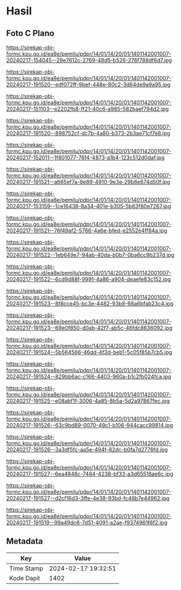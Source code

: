 # Hasil

## Foto C Plano

https://sirekap-obj-formc.kpu.go.id/ea8e/pemilu/pdpr/14/01/14/20/01/1401142001007-20240217-154045--29e7612c-2769-48d5-b526-276f788df6d7.jpg

https://sirekap-obj-formc.kpu.go.id/ea8e/pemilu/pdpr/14/01/14/20/01/1401142001007-20240217-191520--edf072ff-9bef-448e-80c2-3d64de9a9a95.jpg

https://sirekap-obj-formc.kpu.go.id/ea8e/pemilu/pdpr/14/01/14/20/01/1401142001007-20240217-151103--e2202fb8-ff21-40c6-a985-582baef794d2.jpg

https://sirekap-obj-formc.kpu.go.id/ea8e/pemilu/pdpr/14/01/14/20/01/1401142001007-20240217-191520--898752cf-dc7b-4a80-b373-2b3ae71cf7e8.jpg

https://sirekap-obj-formc.kpu.go.id/ea8e/pemilu/pdpr/14/01/14/20/01/1401142001007-20240217-152011--1f801077-76f4-4873-a1b4-123c512d0daf.jpg

https://sirekap-obj-formc.kpu.go.id/ea8e/pemilu/pdpr/14/01/14/20/01/1401142001007-20240217-191521--a665ef7a-9e89-4910-9e3e-29b8e674d50f.jpg

https://sirekap-obj-formc.kpu.go.id/ea8e/pemilu/pdpr/14/01/14/20/01/1401142001007-20240217-153159--1ce16438-8a34-401e-b305-5b63f80e7267.jpg

https://sirekap-obj-formc.kpu.go.id/ea8e/pemilu/pdpr/14/01/14/20/01/1401142001007-20240217-191521--76f49af2-5766-4a6e-bfed-e2552e4ff84a.jpg

https://sirekap-obj-formc.kpu.go.id/ea8e/pemilu/pdpr/14/01/14/20/01/1401142001007-20240217-191522--1eb649e7-94ab-40da-b0b7-0ba6cc9b237d.jpg

https://sirekap-obj-formc.kpu.go.id/ea8e/pemilu/pdpr/14/01/14/20/01/1401142001007-20240217-191522--6cd9d88f-9991-4a86-a904-deaefe83c152.jpg

https://sirekap-obj-formc.kpu.go.id/ea8e/pemilu/pdpr/14/01/14/20/01/1401142001007-20240217-191523--8f8cce45-bc3e-4482-93b8-68a6bfab23c4.jpg

https://sirekap-obj-formc.kpu.go.id/ea8e/pemilu/pdpr/14/01/14/20/01/1401142001007-20240217-191523--69e0f850-d0ab-42f7-ab5c-46fdc8636092.jpg

https://sirekap-obj-formc.kpu.go.id/ea8e/pemilu/pdpr/14/01/14/20/01/1401142001007-20240217-191524--5b564566-46dd-4f3d-beb1-5c05f85b7cb5.jpg

https://sirekap-obj-formc.kpu.go.id/ea8e/pemilu/pdpr/14/01/14/20/01/1401142001007-20240217-191524--829bb6ac-c166-4403-960a-b1c2fb024fca.jpg

https://sirekap-obj-formc.kpu.go.id/ea8e/pemilu/pdpr/14/01/14/20/01/1401142001007-20240217-191525--e08abf1f-3006-4a85-8b5a-5d2a97867fec.jpg

https://sirekap-obj-formc.kpu.go.id/ea8e/pemilu/pdpr/14/01/14/20/01/1401142001007-20240217-191526--63c9bd89-0070-49c1-b106-944cacc99814.jpg

https://sirekap-obj-formc.kpu.go.id/ea8e/pemilu/pdpr/14/01/14/20/01/1401142001007-20240217-191526--3a3df5fc-aa5e-494f-82dc-b0fa7d2776fd.jpg

https://sirekap-obj-formc.kpu.go.id/ea8e/pemilu/pdpr/14/01/14/20/01/1401142001007-20240217-191527--6ea4848c-7484-4238-bf33-a3d65518ae6c.jpg

https://sirekap-obj-formc.kpu.go.id/ea8e/pemilu/pdpr/14/01/14/20/01/1401142001007-20240217-191527--d2cf16d3-3ffe-4e38-93bd-fc46b7e44962.jpg

https://sirekap-obj-formc.kpu.go.id/ea8e/pemilu/pdpr/14/01/14/20/01/1401142001007-20240217-191519--99a49dc6-7d51-4091-a2ae-f9374961f6f2.jpg


## Metadata

| Key        | Value               |
| ---------- | ------------------- |
| Time Stamp | 2024-02-17 19:32:51 |
| Kode Dapil | 1402                |



